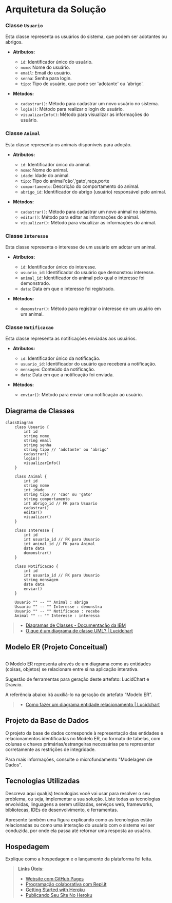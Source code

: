 # Arquitetura da Solução

### Classe `Usuario`
Esta classe representa os usuários do sistema, que podem ser adotantes ou abrigos.

- **Atributos:**
  - `id`: Identificador único do usuário.
  - `nome`: Nome do usuário.
  - `email`: Email do usuário.
  - `senha`: Senha para login.
  - `tipo`: Tipo de usuário, que pode ser 'adotante' ou 'abrigo'.

- **Métodos:**
  - `cadastrar()`: Método para cadastrar um novo usuário no sistema.
  - `login()`: Método para realizar o login do usuário.
  - `visualizarInfo()`: Método para visualizar as informações do usuário.

### Classe `Animal`
Esta classe representa os animais disponíveis para adoção.

- **Atributos:**
  - `id`: Identificador único do animal.
  - `nome`: Nome do animal.
  - `idade`: Idade do animal.
  - `tipo`: Tipo do animal'cão','gato',raça,porte
  - `comportamento`: Descrição do comportamento do animal.
  - `abrigo_id`: Identificador do abrigo (usuário) responsável pelo animal.

- **Métodos:**
  - `cadastrar()`: Método para cadastrar um novo animal no sistema.
  - `editar()`: Método para editar as informações do animal.
  - `visualizar()`: Método para visualizar as informações do animal.

### Classe `Interesse`
Esta classe representa o interesse de um usuário em adotar um animal.

- **Atributos:**
  - `id`: Identificador único do interesse.
  - `usuario_id`: Identificador do usuário que demonstrou interesse.
  - `animal_id`: Identificador do animal pelo qual o interesse foi demonstrado.
  - `data`: Data em que o interesse foi registrado.

- **Métodos:**
  - `demonstrar()`: Método para registrar o interesse de um usuário em um animal.

### Classe `Notificacao`
Esta classe representa as notificações enviadas aos usuários.

- **Atributos:**
  - `id`: Identificador único da notificação.
  - `usuario_id`: Identificador do usuário que receberá a notificação.
  - `mensagem`: Conteúdo da notificação.
  - `data`: Data em que a notificação foi enviada.

- **Métodos:**
  - `enviar()`: Método para enviar uma notificação ao usuário.

## Diagrama de Classes

```mermaid
classDiagram
    class Usuario {
        int id
        string nome
        string email
        string senha
        string tipo // 'adotante' ou 'abrigo'
        cadastrar()
        login()
        visualizarInfo()
    }

    class Animal {
        int id
        string nome
        int idade
        string tipo // 'cao' ou 'gato'
        string comportamento
        int abrigo_id // FK para Usuario
        cadastrar()
        editar()
        visualizar()
    }

    class Interesse {
        int id
        int usuario_id // FK para Usuario
        int animal_id // FK para Animal
        date data
        demonstrar()
    }

    class Notificacao {
        int id
        int usuario_id // FK para Usuario
        string mensagem
        date data
        enviar()
    }

    Usuario "" -- "" Animal : abriga
    Usuario "" -- "" Interesse : demonstra
    Usuario "" -- "" Notificacao : recebe
    Animal "" -- "" Interesse : interessa
```


> - [Diagramas de Classes - Documentação da IBM](https://www.ibm.com/docs/pt-br/rational-soft-arch/9.6.1?topic=diagrams-class)
> - [O que é um diagrama de classe UML? | Lucidchart](https://www.lucidchart.com/pages/pt/o-que-e-diagrama-de-classe-uml)

## Modelo ER (Projeto Conceitual)
```mermaid

```
O Modelo ER representa através de um diagrama como as entidades (coisas, objetos) se relacionam entre si na aplicação interativa.

Sugestão de ferramentas para geração deste artefato: LucidChart e Draw.io.

A referência abaixo irá auxiliá-lo na geração do artefato “Modelo ER”.

> - [Como fazer um diagrama entidade relacionamento | Lucidchart](https://www.lucidchart.com/pages/pt/como-fazer-um-diagrama-entidade-relacionamento)

## Projeto da Base de Dados

O projeto da base de dados corresponde à representação das entidades e relacionamentos identificadas no Modelo ER, no formato de tabelas, com colunas e chaves primárias/estrangeiras necessárias para representar corretamente as restrições de integridade.
 
Para mais informações, consulte o microfundamento "Modelagem de Dados".

## Tecnologias Utilizadas

Descreva aqui qual(is) tecnologias você vai usar para resolver o seu problema, ou seja, implementar a sua solução. Liste todas as tecnologias envolvidas, linguagens a serem utilizadas, serviços web, frameworks, bibliotecas, IDEs de desenvolvimento, e ferramentas.

Apresente também uma figura explicando como as tecnologias estão relacionadas ou como uma interação do usuário com o sistema vai ser conduzida, por onde ela passa até retornar uma resposta ao usuário.

## Hospedagem

Explique como a hospedagem e o lançamento da plataforma foi feita.

> **Links Úteis**:
>
> - [Website com GitHub Pages](https://pages.github.com/)
> - [Programação colaborativa com Repl.it](https://repl.it/)
> - [Getting Started with Heroku](https://devcenter.heroku.com/start)
> - [Publicando Seu Site No Heroku](http://pythonclub.com.br/publicando-seu-hello-world-no-heroku.html)
